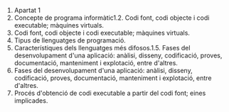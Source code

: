 1. Apartat 1
  1. Concepte de programa informàtic1.2. Codi font, codi objecte i codi executable; màquines virtuals.
  2. Codi font, codi objecte i codi executable; màquines virtuals.
  3. Tipus de llenguatges de programació.
  4. Característiques dels llenguatges més difosos.1.5. Fases del desenvolupament d'una aplicació: anàlisi, disseny, codificació,      proves, documentació, manteniment i explotació, entre d'altres.
  5. Fases del desenvolupament d'una aplicació: anàlisi, disseny, codificació, proves, documentació, manteniment i explotació,        entre d'altres.
  6. Procés d'obtenció de codi executable a partir del codi font; eines implicades.
